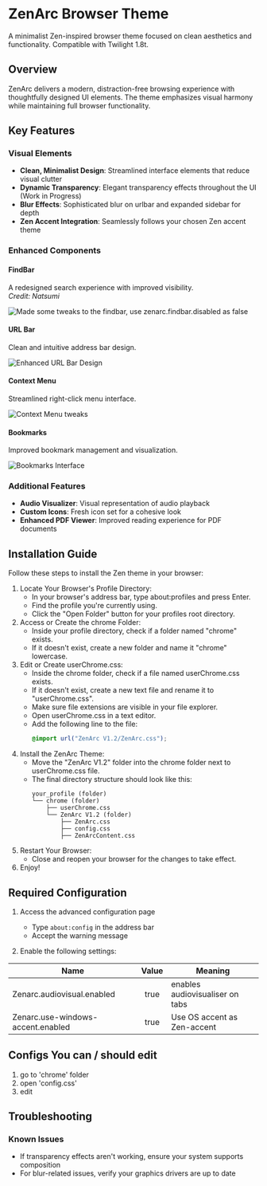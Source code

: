 # ZenArc Browser Theme

A minimalist Zen-inspired browser theme focused on clean aesthetics and functionality. Compatible with Twilight 1.8t.

## Overview

ZenArc delivers a modern, distraction-free browsing experience with thoughtfully designed UI elements. The theme emphasizes visual harmony while maintaining full browser functionality.

## Key Features

### Visual Elements
- **Clean, Minimalist Design**: Streamlined interface elements that reduce visual clutter
- **Dynamic Transparency**: Elegant transparency effects throughout the UI (Work in Progress)
- **Blur Effects**: Sophisticated blur on urlbar and expanded sidebar for depth
- **Zen Accent Integration**: Seamlessly follows your chosen Zen accent theme

### Enhanced Components

#### FindBar
A redesigned search experience with improved visibility.  
*Credit: Natsumi*

![Made some tweaks to the findbar, use zenarc.findbar.disabled as false](images/image.png)

#### URL Bar
Clean and intuitive address bar design.

![Enhanced URL Bar Design](images/image-2.png)


#### Context Menu
Streamlined right-click menu interface.

![Context Menu tweaks](image.png)


#### Bookmarks
Improved bookmark management and visualization.

![Bookmarks Interface](images/image-5.png)


### Additional Features
- **Audio Visualizer**: Visual representation of audio playback
- **Custom Icons**: Fresh icon set for a cohesive look
- **Enhanced PDF Viewer**: Improved reading experience for PDF documents

## Installation Guide

Follow these steps to install the Zen theme in your browser:

1.  Locate Your Browser's Profile Directory:
    *   In your browser's address bar, type about:profiles and press Enter.
    *   Find the profile you're currently using.
    *   Click the "Open Folder" button for your profiles root directory.
2.  Access or Create the chrome Folder:
    *   Inside your profile directory, check if a folder named "chrome" exists.
    *   If it doesn't exist, create a new folder and name it "chrome" lowercase.
3.  Edit or Create userChrome.css:
    *   Inside the chrome folder, check if a file named userChrome.css exists.
    *   If it doesn't exist, create a new text file and rename it to "userChrome.css".
    *   Make sure file extensions are visible in your file explorer.
    *   Open userChrome.css in a text editor.
    *   Add the following line to the file:
        ```css
        @import url("ZenArc V1.2/ZenArc.css");
        ```
4.  Install the ZenArc Theme:
    *   Move the "ZenArc V1.2" folder into the chrome folder next to userChrome.css file.
    *   The final directory structure should look like this:
        ```
        your_profile (folder)
        └── chrome (folder)
            ├── userChrome.css
            └── ZenArc V1.2 (folder)
                ├── ZenArc.css
                ├── config.css
                ├── ZenArcContent.css
5.  Restart Your Browser:
    *   Close and reopen your browser for the changes to take effect.
6.  Enjoy!

## Required Configuration

1. Access the advanced configuration page
   - Type `about:config` in the address bar
   - Accept the warning message

2. Enable the following settings:

| Name | Value | Meaning |
| ---- | :-----: | ------- |
| Zenarc.audiovisual.enabled	| true	| enables audiovisualiser on tabs|
| Zenarc.use-windows-accent.enabled | true| Use OS accent as Zen-accent |

## Configs You can / should edit

1. go to 'chrome' folder
2. open 'config.css'
3. edit

## Troubleshooting

### Known Issues
- If transparency effects aren't working, ensure your system supports composition
- For blur-related issues, verify your graphics drivers are up to date

